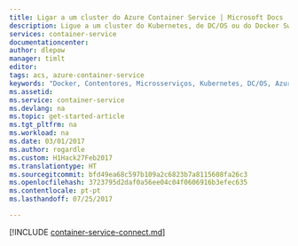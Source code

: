 ```yaml
---
title: Ligar a um cluster do Azure Container Service | Microsoft Docs
description: Ligue a um cluster do Kubernetes, de DC/OS ou do Docker Swarm no Azure Container Service a partir de um computador remoto
services: container-service
documentationcenter: 
author: dlepow
manager: timlt
editor: 
tags: acs, azure-container-service
keywords: "Docker, Contentores, Microsserviços, Kubernetes, DC/OS, Azure"
ms.assetid: 
ms.service: container-service
ms.devlang: na
ms.topic: get-started-article
ms.tgt_pltfrm: na
ms.workload: na
ms.date: 03/01/2017
ms.author: rogardle
ms.custom: H1Hack27Feb2017
ms.translationtype: HT
ms.sourcegitcommit: bfd49ea68c597b109a2c6823b7a8115608fa26c3
ms.openlocfilehash: 3723795d2daf0a56ee04c04f0606916b3efec635
ms.contentlocale: pt-pt
ms.lasthandoff: 07/25/2017

---
```

[!INCLUDE [container-service-connect.md](../../../includes/container-service-connect.md)]

